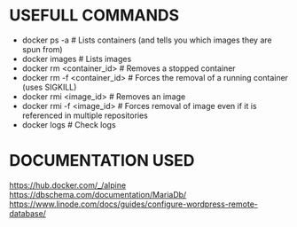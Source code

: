 # USEFULL COMMANDS

- docker ps -a                # Lists containers (and tells you which images they are spun from)
- docker images               # Lists images 
- docker rm <container_id>    # Removes a stopped container
- docker rm -f <container_id> # Forces the removal of a running container (uses SIGKILL)
- docker rmi <image_id>       # Removes an image 
- docker rmi -f <image_id>    # Forces removal of image even if it is referenced in multiple repositories
- docker logs <service>       # Check logs


# DOCUMENTATION USED

https://hub.docker.com/_/alpine
https://dbschema.com/documentation/MariaDb/
https://www.linode.com/docs/guides/configure-wordpress-remote-database/

